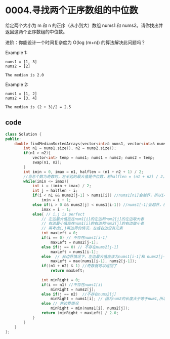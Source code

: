 <!--
 * @Author: wang shuli
 * @Date: 2020-05-17 23:30:55
 * @LastEditTime: 2021-02-19 16:58:26
 * @LastEditors: your name
 * @Description: 
-->
# 0004.寻找两个正序数组的中位数

给定两个大小为 m 和 n 的正序（从小到大）数组 nums1 和 nums2。请你找出并返回这两个正序数组的中位数。

进阶：你能设计一个时间复杂度为 O(log (m+n)) 的算法解决此问题吗？
 
Example 1:

    nums1 = [1, 3]
    nums2 = [2]

    The median is 2.0
Example 2:

    nums1 = [1, 2]
    nums2 = [3, 4]

    The median is (2 + 3)/2 = 2.5

## code

```c++
class Solution {
public:
    double findMedianSortedArrays(vector<int>& nums1, vector<int>& nums2) {
        int n1 = nums1.size(), n2 = nums2.size();
        if(n1 > n2){
            vector<int> temp = nums1; nums1 = nums2; nums2 = temp;
            swap(n1, n2);
        }
        int imin = 0, imax = n1, halflen = (n1 + n2 + 1) / 2; 
        //当总个数为奇数时，左半边的最大值是中位数，若halflen = (n1 + n2) / 2，则是右半边的最小值为中位数
        while(imin <= imax){
            int i = (imin + imax) / 2;
            int j = halflen - i;
            if(i < n1 && nums2[j-1] > nums1[i]) //nums1[n1]会越界，所以i<n1
                imin = i + 1;
            else if(i > 0 && nums2[j] < nums1[i-1]) //nums1[-1]会越界，所以i>0
                imax = i - 1;
            else{ // i,j is perfect
                // 左边最大值应在num1[i]的左边和num2[j]的左边取大者
                // 右边最小值应在num1[i]的右边和num2[j]的右边取小者
                // 再考虑i,j再边界的情况，左或右边没有元素
                int maxLeft = 0;
                if(i == 0) // 不存在nums1[i-1]
                    maxLeft = nums2[j-1];
                else if(j == 0) // 不存在nums2[j-1]
                    maxLeft = nums1[i-1];
                else  // 非边界情况下，左边最大值应该为nums1[i-1]和 nums2[j-1]取大者
                    maxLeft = max(nums1[i-1], nums2[j-1]);
                if((n1 + n2) & 1) //奇数就可以返回了
                    return maxLeft;
                
                int minRight = 0;
                if(i == n1) //不存在nums1[i]
                    minRight = nums2[j];
                else if(j == n2)  //不存在nums2[j]
                    minRight = nums1[i]; // 因为num2的长度大于等于num1,所以此时i一定取0
                else // 非边界情况
                    minRight = min(nums1[i], nums2[j]);
                return (minRight + maxLeft) / 2.0;
            }
        }
    }
};
```
